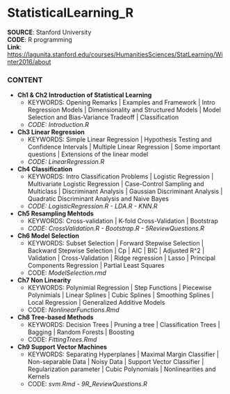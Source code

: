 # StatisticalLearning_R

**SOURCE**: Stanford University  
**CODE**: R programming  
**Link**: https://lagunita.stanford.edu/courses/HumanitiesSciences/StatLearning/Winter2016/about  

### CONTENT
- **Ch1 & Ch2 Introduction of Statistical Learning**
  - KEYWORDS: Opening Remarks | Examples and Framework | Intro Regression Models | Dimensionality and Structured Models | Model Selection and Bias-Variance Tradeoff | Classification
  - *CODE: Introduction.R*
- **Ch3 Linear Regression**
  - KEYWORDS: Simple Linear Regression | Hypothesis Testing and Confidence Intervals | Multiple Linear Regression | Some important questions | Extensions of the linear model
  - *CODE: LinearRegression.R*
- **Ch4 Classification**
  - KEYWORDS: Intro Classification Problems | Logistic Regression | Multivariate Logistic Regression | Case-Control Sampling and Multiclass | Discriminant Analysis | Gaussian Discriminant Analysis | Quadratic Discriminant Analysis and Naive Bayes
  - *CODE: LogisticRegression.R - LDA.R - KNN.R*
- **Ch5 Resampling Mehtods**
  - KEYWORDS: Cross-validation | K-fold Cross-Validation | Bootstrap
  - *CODE: CrossValidation.R - Bootstrap.R - 5ReviewQuestions.R*
- **Ch6 Model Selection**
  - KEYWORDS: Subset Selection | Forward Stepwise Selection | Backward Stepwise Selection | Cp | AIC | BIC | Adjusted R^2 | Validation | Cross-Validation | Ridge regression | Lasso | Principal Components Regression | Partial Least Squares
  - CODE: *ModelSelection.rmd*
- **Ch7 Non Linearity**
  - KEYWORDS: Polynimial Regression | Step Functions | Piecewise Polynimials | Linear Splines | Cubic Splines | Smoothing Splines | Local Regression | Generalized Additive Models 
  - CODE: *NonlinearFunctions.Rmd*
- **Ch8 Tree-based Methods**
  - KEYWORDS: Decision Trees | Pruning a tree | Classification Trees | Bagging | Random Forests | Boosting
  - CODE: *FittingTrees.Rmd*
- **Ch9 Support Vector Machines** 
  - KEYWORDS: Separating Hyperplanes | Maximal Margin Classifier | Non-separable Data | Noisy Data | Support Vector Classifier | Regularization parameter | Cubic Polynomials | Nonlinearities and Kernels
  - CODE: *svm.Rmd - 9R_ReviewQuestions.R*